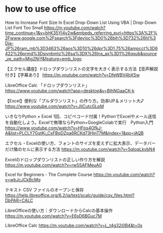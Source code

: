 # how to use office
How to Increase Font Size In Excel Drop-Down List Using VBA | Drop-Down List Font Too Small
https://m.youtube.com/watch?time_continue=1&v=bhK35YI4v2w&embeds_referring_euri=https%3A%2F%2Fwww.google.com%2Fsearch%3Fdevloc%3D0%26bih%3D732%26hl%3Dja-JP%26ram_mb%3D3463%26aos%3D10%26dpr%3D1.75%26ampcct%3D6422%26prmd%3Dsivnbmtz%26sa%3DX%26lns_as%3D1%26qsub&source_ve_path=Mjg2NjY&feature=emb_logo

【エクセル講座】ドロップダウンリストの文字を大きく表示する方法【音声解説付き】【字幕あり】
https://m.youtube.com/watch?v=DfeWBV4bXSw

LibreOffice Calc 「ドロップダウンリスト」
https://www.youtube.com/watch?app=desktop&v=BIhNGaaCK-k

【Excel】便利な「プルダウンリスト」の作り方。効率UP＆メリット大♪
https://www.youtube.com/watch?v=JliCutcGLpM

いきなりPython × Excel 1回、コピペコード付属！PythonでExcelやメール送信を自動化しよう。Excelで無理ならPython+GoogleColabで実行　Python入門
https://www.youtube.com/watch?v=HFps4OfkJ-A&list=PLCLY7GstKj_CsFBqDZpa6RCKd73HjnT7M&index=1&pp=iAQB

エクセル・Excelの使い方、フォントのサイズを変えずに拡大表示、データバーだけ隣のセルに表示する方法
https://m.youtube.com/watch?v=5qIoqLkvbN4

Excelのドロップダウンリストの正しい作り方を解説
https://m.youtube.com/watch?v=rw5SAFMeuA0

Excel for Beginners - The Complete Course
https://m.youtube.com/watch?v=wbJcJCkBcMg

テキスト CSV ファイルのオープンと保存
https://help.libreoffice.org/6.2/ja/text/scalc/guide/csv_files.html?DbPAR=CALC

LibreOfficeの使い方｜ダウンロードからCalcの基本操作 https://m.youtube.com/watch?v=E6sD6BGuc7M

LibreOffice Calc https://m.youtube.com/watch?v=L_t4g32i0B4&t=0s
